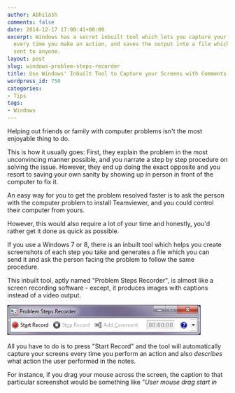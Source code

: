 ```yaml
---
author: Abhilash
comments: false
date: 2014-12-17 17:00:41+00:00
excerpt: Windows has a secret inbuilt tool which lets you capture your computer screen
  every time you make an action, and saves the output into a file which can be easily
  sent to anyone.
layout: post
slug: windows-problem-steps-recorder
title: Use Windows' Inbuilt Tool to Capture your Screens with Comments
wordpress_id: 750
categories:
- Tips
tags:
- Windows
---
```


Helping out friends or family with computer problems isn't the most enjoyable thing to do.

This is how it usually goes: First, they explain the problem in the most unconvincing manner possible, and you narrate a step by step procedure on solving the issue. However, they end up doing the exact opposite and you resort to saving your own sanity by showing up in person in front of the computer to fix it.

An easy way for you to get the problem resolved faster is to ask the person with the computer problem to install Teamviewer, and you could control their computer from yours.

However, this would also require a lot of your time and honestly, you'd rather get it done as quick as possible.

If you use a Windows 7 or 8, there is an inbuilt tool which helps you create screenshots of each step you take and generates a file which you can send it and ask the person facing the problem to follow the same procedure.

This inbuilt tool, aptly named "Problem Steps Recorder", is almost like a screen recording software - except, it produces images with captions instead of a video output.

![problem_step_recorder](images/problem_step_recorder.png)

All you have to do is to press "Start Record" and the tool will automatically capture your screens every time you perform an action and also _describes_ what action the user performed in the notes.

For instance, if you drag your mouse across the screen, the caption to that particular screenshot would be something like "_User mouse drag start in <Title of your current window>_" and "_User mouse drag end in <Title of your current window>_" along with the relevant time and date.

![problem_steps_output](images/problem_steps_output.png)

PSR doesn't record any of the keystrokes you make, but it does record any special function keys or shortcuts you make.

The output file is a zip,which contains a file with the extension .mht. You can send the zip file to your friend and all he has to do is to open the file with Internet Explorer. And this is where the limitations start.



## Limitations:



1) You cannot save these screenshots individually to another file or as a separate image file.

2) You cannot edit the mht file and make the necessary CSS/HTML code changes to change anything. You cannot even change the description of the file without breaking the whole file.

3) The mht file can only be opened in Internet Explorer. Not that I personally hate IE, but being able to choose isn't a bad thing.

4) As mentioned earlier, this works only with Windows 7 and 8.

Though this isn't exactly an all round replacement to trust VNC or Teamviewer, this does serve the purpose.
